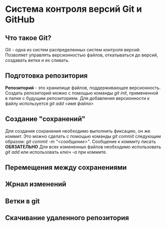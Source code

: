 # Система контроля версий Git и GitHub

## Что такое Git?
Git - одна из систем распределенных систем контроля версий. Позволяет управлять версионностью файлов, откатываться до версий, создавать ветки и их сливать.

## Подготовка репозитория
**Репозиторий** - это хранилище файлов, поддерживающее версионность. 
Создать репозиторий можно с помощью команды *git init*, примененной в папке с будущим репозиторием.
Для добавления версионности к файлу используется *git add <имя файла>*

## Создание "сохранений"
Для создания сохранения необходимо выполнить фиксацию, он же коммит. Это можно сделать с помощью команды *git commit* следующим образом: *git commit -m "<сообщение>"*. Сообщение к коммиту писать **ОБЯЗАТЕЛЬНО**
Для всех измененных файлов необходимо использовать *git add* или использовать ключ *-a* при коммите.
## Перемещения между сохранениями

## Жрнал изменений

## Ветки в git

## Скачивание удаленного репозитория